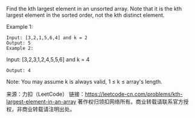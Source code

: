 Find the kth largest element in an unsorted array. Note that it is the kth largest element in the sorted order, not the kth distinct element.

Example 1:

    Input: [3,2,1,5,6,4] and k = 2
    Output: 5
    Example 2:

Input: [3,2,3,1,2,4,5,5,6] and k = 4

    Output: 4
Note: 
You may assume k is always valid, 1 ≤ k ≤ array's length.

来源：力扣（LeetCode）
链接：https://leetcode-cn.com/problems/kth-largest-element-in-an-array
著作权归领扣网络所有。商业转载请联系官方授权，非商业转载请注明出处。

